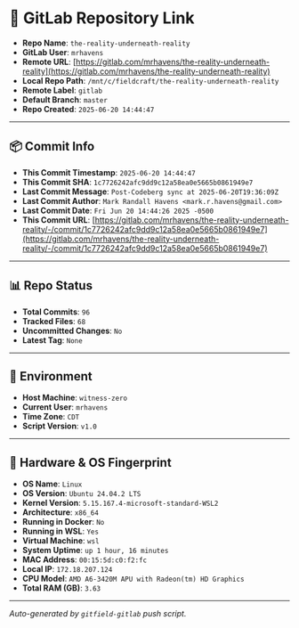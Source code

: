 # 🔗 GitLab Repository Link

- **Repo Name**: `the-reality-underneath-reality`
- **GitLab User**: `mrhavens`
- **Remote URL**: [https://gitlab.com/mrhavens/the-reality-underneath-reality](https://gitlab.com/mrhavens/the-reality-underneath-reality)
- **Local Repo Path**: `/mnt/c/fieldcraft/the-reality-underneath-reality`
- **Remote Label**: `gitlab`
- **Default Branch**: `master`
- **Repo Created**: `2025-06-20 14:44:47`

---

## 📦 Commit Info

- **This Commit Timestamp**: `2025-06-20 14:44:47`
- **This Commit SHA**: `1c7726242afc9dd9c12a58ea0e5665b0861949e7`
- **Last Commit Message**: `Post-Codeberg sync at 2025-06-20T19:36:09Z`
- **Last Commit Author**: `Mark Randall Havens <mark.r.havens@gmail.com>`
- **Last Commit Date**: `Fri Jun 20 14:44:26 2025 -0500`
- **This Commit URL**: [https://gitlab.com/mrhavens/the-reality-underneath-reality/-/commit/1c7726242afc9dd9c12a58ea0e5665b0861949e7](https://gitlab.com/mrhavens/the-reality-underneath-reality/-/commit/1c7726242afc9dd9c12a58ea0e5665b0861949e7)

---

## 📊 Repo Status

- **Total Commits**: `96`
- **Tracked Files**: `68`
- **Uncommitted Changes**: `No`
- **Latest Tag**: `None`

---

## 🧽 Environment

- **Host Machine**: `witness-zero`
- **Current User**: `mrhavens`
- **Time Zone**: `CDT`
- **Script Version**: `v1.0`

---

## 🧬 Hardware & OS Fingerprint

- **OS Name**: `Linux`
- **OS Version**: `Ubuntu 24.04.2 LTS`
- **Kernel Version**: `5.15.167.4-microsoft-standard-WSL2`
- **Architecture**: `x86_64`
- **Running in Docker**: `No`
- **Running in WSL**: `Yes`
- **Virtual Machine**: `wsl`
- **System Uptime**: `up 1 hour, 16 minutes`
- **MAC Address**: `00:15:5d:c0:f2:fc`
- **Local IP**: `172.18.207.124`
- **CPU Model**: `AMD A6-3420M APU with Radeon(tm) HD Graphics`
- **Total RAM (GB)**: `3.63`

---

_Auto-generated by `gitfield-gitlab` push script._
